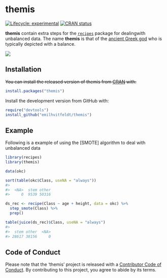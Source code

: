 
<!-- README.md is generated from README.Rmd. Please edit that file -->

# themis

<!-- badges: start -->

[![Lifecycle:
experimental](https://img.shields.io/badge/lifecycle-experimental-orange.svg)](https://www.tidyverse.org/lifecycle/#experimental)
[![CRAN
status](https://www.r-pkg.org/badges/version/themis)](https://CRAN.R-project.org/package=themis)
<!-- badges: end -->

**themis** contain extra steps for the
[`recipes`](https://CRAN.R-project.org/package=recipes) package for
dealingwith unbalanced data. The name **themis** is that of the [ancient
Greek
god](https://thishollowearth.wordpress.com/2012/07/02/god-of-the-week-themis/)
who is typically depicted with a balance.

![](https://thishollowearth.files.wordpress.com/2012/07/themis.jpg)

## Installation

~~You can install the released version of themis from
[CRAN](https://CRAN.R-project.org) with:~~

``` r
install.packages("themis")
```

Install the development version from GitHub with:

``` r
require("devtools")
install_github("emilhvitfeldt/themis")
```

## Example

Following is a example of using the \[SMOTE\] algorithm to deal with
unbalanced data

``` r
library(recipes)
library(themis)

data(okc)

sort(table(okc$Class, useNA = "always"))
#> 
#>  <NA>  stem other 
#>     0  9539 50316

ds_rec <- recipe(Class ~ age + height, data = okc) %>%
  step_smote(Class) %>%
  prep()

table(juice(ds_rec)$Class, useNA = "always")
#> 
#>  stem other  <NA> 
#> 28617 38156     0
```

## Code of Conduct

Please note that the ‘themis’ project is released with a [Contributor
Code of Conduct](.github/CODE_OF_CONDUCT.md). By contributing to this
project, you agree to abide by its terms.
